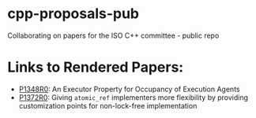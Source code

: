 # cpp-proposals-pub
Collaborating on papers for the ISO C++ committee - public repo

# Links to Rendered Papers:

- [P1348R0](http://api.csswg.org/bikeshed/?url=https://raw.githubusercontent.com/ORNL/cpp-proposals-pub/master/P1348/p1348.bs&force=1): An Executor Property for Occupancy of Execution Agents
- [P1372R0](http://api.csswg.org/bikeshed/?url=https://raw.githubusercontent.com/ORNL/cpp-proposals-pub/master/P1372/P1372.bs&force=1): Giving `atomic_ref` implementers more flexibility by providing customization points for non-lock-free implementation
